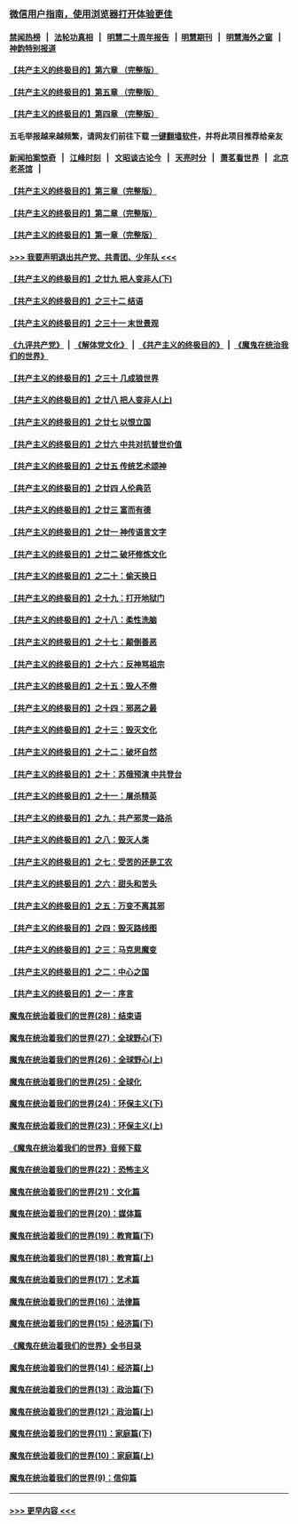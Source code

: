 ### [微信用户指南，使用浏览器打开体验更佳](https://github.com/gfw-breaker/banned-news1/blob/master/indexes/wechat-guide.md?t=0)
#### [禁闻热榜](热点新闻.md?t=0)  &nbsp;&nbsp;|&nbsp;&nbsp; [法轮功真相](https://github.com/gfw-breaker/truth/blob/master/README.md?t=0) &nbsp;&nbsp;|&nbsp;&nbsp; [明慧二十周年报告](https://github.com/gfw-breaker/mh-reports/blob/master/README.md?t=0) &nbsp;&nbsp;|&nbsp;&nbsp;[明慧期刊](https://github.com/gfw-breaker/mh-qikan) &nbsp;&nbsp;|&nbsp;&nbsp; [明慧海外之窗](https://github.com/gfw-breaker/mh-news/blob/master/README.md?t=0) &nbsp;&nbsp;|&nbsp;&nbsp; [神韵特别报道](https://github.com/gfw-breaker/mh-news/blob/master/shenyun.md?t=0)
#### [【共产主义的终极目的】第六章 （完整版）](../pages/nsc422/n11428913.md?t=02062144) 
#### [【共产主义的终极目的】第五章 （完整版）](../pages/nsc422/n11428912.md?t=02062144) 
#### [【共产主义的终极目的】第四章 （完整版）](../pages/nsc422/n11428907.md?t=02062144) 
#### 五毛举报越来越频繁，请网友们前往下载 [一键翻墙软件](https://github.com/gfw-breaker/ssr-accounts)，并将此项目推荐给亲友
#### [新闻拍案惊奇](https://github.com/gfw-breaker/banned-news1/blob/master/pages/link4.md) &nbsp;&nbsp;|&nbsp;&nbsp; [江峰时刻](https://github.com/gfw-breaker/banned-news1/blob/master/pages/link4.md) &nbsp;&nbsp;|&nbsp;&nbsp; [文昭谈古论今](https://github.com/gfw-breaker/banned-news1/blob/master/pages/link4.md) &nbsp;&nbsp;|&nbsp;&nbsp; [天亮时分](https://github.com/gfw-breaker/banned-news1/blob/master/pages/link4.md) &nbsp;&nbsp;|&nbsp;&nbsp; [萧茗看世界](https://github.com/gfw-breaker/banned-news1/blob/master/pages/link4.md) &nbsp;&nbsp;|&nbsp;&nbsp; [北京老茶馆](https://github.com/gfw-breaker/banned-news1/blob/master/pages/link4.md) &nbsp;&nbsp;|&nbsp;&nbsp; 
#### [【共产主义的终极目的】第三章（完整版）](../pages/nsc422/n11428848.md?t=02062144) 
#### [【共产主义的终极目的】第二章（完整版）](../pages/nsc422/n11428831.md?t=02062144) 
#### [【共产主义的终极目的】第一章（完整版）](../pages/nsc422/n11417651.md?t=02062144) 
#### [>>> 我要声明退出共产党、共青团、少年队 <<<](https://github.com/begood0513/goodnews/blob/master/quit/letter.md) 
#### [【共产主义的终极目的】之廿九 把人变非人(下)](../pages/nsc422/n11344140.md?t=02062144) 
#### [【共产主义的终极目的】之三十二 结语](../pages/nsc422/n11360535.md?t=02062144) 
#### [【共产主义的终极目的】之三十一 末世景观](../pages/nsc422/n11351129.md?t=02062144) 
#### [《九评共产党》](https://github.com/begood0513/9ping.md/blob/master/README.md) &nbsp;|&nbsp; [《解体党文化》](../../../../jtdwh.md/blob/master/README.md)  &nbsp;|&nbsp; [《共产主义的终极目的》](../../../../gczydzjmd.md/blob/master/README.md) &nbsp;|&nbsp; [《魔鬼在统治我们的世界》](../../../../mgztzwmdsj.md/blob/master/README.md) 
#### [【共产主义的终极目的】之三十 几成狼世界](../pages/nsc422/n11348280.md?t=02062144) 
#### [【共产主义的终极目的】之廿八 把人变非人(上)](../pages/nsc422/n11340492.md?t=02062144) 
#### [【共产主义的终极目的】之廿七 以恨立国](../pages/nsc422/n11336944.md?t=02062144) 
#### [【共产主义的终极目的】之廿六 中共对抗普世价值](../pages/nsc422/n11324785.md?t=02062144) 
#### [【共产主义的终极目的】之廿五 传统艺术颂神](../pages/nsc422/n11296396.md?t=02062144) 
#### [【共产主义的终极目的】之廿四 人伦典范](../pages/nsc422/n11296397.md?t=02062144) 
#### [【共产主义的终极目的】之廿三 富而有德](../pages/nsc422/n11283598.md?t=02062144) 
#### [【共产主义的终极目的】之廿一 神传语言文字](../pages/nsc422/n11263265.md?t=02062144) 
#### [【共产主义的终极目的】之廿二 破坏修炼文化](../pages/nsc422/n11245728.md?t=02062144) 
#### [【共产主义的终极目的】之二十：偷天换日](../pages/nsc422/n11238846.md?t=02062144) 
#### [【共产主义的终极目的】之十九：打开地狱门](../pages/nsc422/n11206376.md?t=02062144) 
#### [【共产主义的终极目的】之十八：柔性洗脑](../pages/nsc422/n11199994.md?t=02062144) 
#### [【共产主义的终极目的】之十七：颠倒善恶](../pages/nsc422/n11179782.md?t=02062144) 
#### [【共产主义的终极目的】之十六：反神骂祖宗](../pages/nsc422/n11166798.md?t=02062144) 
#### [【共产主义的终极目的】之十五：毁人不倦](../pages/nsc422/n11166792.md?t=02062144) 
#### [【共产主义的终极目的】之十四：邪恶之最](../pages/nsc422/n11150249.md?t=02062144) 
#### [【共产主义的终极目的】之十三：毁灭文化](../pages/nsc422/n11135227.md?t=02062144) 
#### [【共产主义的终极目的】之十二：破坏自然](../pages/nsc422/n11135214.md?t=02062144) 
#### [【共产主义的终极目的】之十：苏俄预演 中共登台](../pages/nsc422/n11118424.md?t=02062144) 
#### [【共产主义的终极目的】之十一：屠杀精英](../pages/nsc422/n11118442.md?t=02062144) 
#### [【共产主义的终极目的】之九：共产邪灵一路杀](../pages/nsc422/n11114139.md?t=02062144) 
#### [【共产主义的终极目的】之八：毁灭人类](../pages/nsc422/n11108503.md?t=02062144) 
#### [【共产主义的终极目的】之七：受苦的还是工农](../pages/nsc422/n11101809.md?t=02062144) 
#### [【共产主义的终极目的】之六：甜头和苦头](../pages/nsc422/n11096971.md?t=02062144) 
#### [【共产主义的终极目的】之五：万变不离其邪](../pages/nsc422/n11091285.md?t=02062144) 
#### [【共产主义的终极目的】之四：毁灭路线图](../pages/nsc422/n11086284.md?t=02062144) 
#### [【共产主义的终极目的】之三：马克思魔变](../pages/nsc422/n11061941.md?t=02062144) 
#### [【共产主义的终极目的】之二：中心之国](../pages/nsc422/n11047728.md?t=02062144) 
#### [【共产主义的终极目的】之一：序言](../pages/nsc422/n11086077.md?t=02062144) 
#### [魔鬼在统治着我们的世界(28)：结束语](../pages/nsc422/n10936246.md?t=02062144) 
#### [魔鬼在统治着我们的世界(27)：全球野心(下)](../pages/nsc422/n10928319.md?t=02062144) 
#### [魔鬼在统治着我们的世界(26)：全球野心(上)](../pages/nsc422/n10900318.md?t=02062144) 
#### [魔鬼在统治着我们的世界(25)：全球化](../pages/nsc422/n10788205.md?t=02062144) 
#### [魔鬼在统治着我们的世界(24)：环保主义(下)](../pages/nsc422/n10695307.md?t=02062144) 
#### [魔鬼在统治着我们的世界(23)：环保主义(上)](../pages/nsc422/n10688613.md?t=02062144) 
#### [《魔鬼在统治着我们的世界》音频下载](../pages/nsc422/n10635553.md?t=02062144) 
#### [魔鬼在统治着我们的世界(22)：恐怖主义](../pages/nsc422/n10614727.md?t=02062144) 
#### [魔鬼在统治着我们的世界(21)：文化篇](../pages/nsc422/n10597706.md?t=02062144) 
#### [魔鬼在统治着我们的世界(20)：媒体篇](../pages/nsc422/n10586579.md?t=02062144) 
#### [魔鬼在统治着我们的世界(19)：教育篇(下)](../pages/nsc422/n10564808.md?t=02062144) 
#### [魔鬼在统治着我们的世界(18)：教育篇(上)](../pages/nsc422/n10526970.md?t=02062144) 
#### [魔鬼在统治着我们的世界(17)：艺术篇](../pages/nsc422/n10499093.md?t=02062144) 
#### [魔鬼在统治着我们的世界(16)：法律篇](../pages/nsc422/n10485969.md?t=02062144) 
#### [魔鬼在统治着我们的世界(15)：经济篇(下)](../pages/nsc422/n10469975.md?t=02062144) 
#### [《魔鬼在统治着我们的世界》全书目录](../pages/nsc422/n10464261.md?t=02062144) 
#### [魔鬼在统治着我们的世界(14)：经济篇(上)](../pages/nsc422/n10457370.md?t=02062144) 
#### [魔鬼在统治着我们的世界(13)：政治篇(下)](../pages/nsc422/n10448270.md?t=02062144) 
#### [魔鬼在统治着我们的世界(12)：政治篇(上)](../pages/nsc422/n10444576.md?t=02062144) 
#### [魔鬼在统治着我们的世界(11)：家庭篇(下)](../pages/nsc422/n10440961.md?t=02062144) 
#### [魔鬼在统治着我们的世界(10)：家庭篇(上)](../pages/nsc422/n10435448.md?t=02062144) 
#### [魔鬼在统治着我们的世界(9)：信仰篇](../pages/nsc422/n10432159.md?t=02062144) 

----
#### [ >>> 更早内容 <<< ](../indexes/nsc422-earlier.md)
